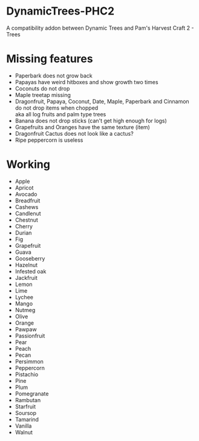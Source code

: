 # DynamicTrees-PHC2
 A compatibility addon between Dynamic Trees and Pam's Harvest Craft 2 - Trees

# Missing features

- Paperbark does not grow back
- Papayas have weird hitboxes and show growth two times
- Coconuts do not drop
- Maple treetap missing
- Dragonfruit, Papaya, Coconut, Date, Maple, Paperbark and Cinnamon do not drop items when chopped  
aka all log fruits and palm type trees
- Banana does not drop sticks (can't get high enough for logs)
- Grapefruits and Oranges have the same texture (item)
- Dragonfruit Cactus does not look like a cactus?  
- Ripe peppercorn is useless

# Working

- Apple
- Apricot
- Avocado
- Breadfruit
- Cashews
- Candlenut
- Chestnut
- Cherry
- Durian
- Fig
- Grapefruit
- Guava
- Gooseberry
- Hazelnut
- Infested oak
- Jackfruit
- Lemon
- Lime
- Lychee
- Mango
- Nutmeg
- Olive
- Orange
- Pawpaw
- Passionfruit
- Pear
- Peach
- Pecan
- Persimmon
- Peppercorn
- Pistachio
- Pine
- Plum
- Pomegranate
- Rambutan
- Starfruit
- Soursop
- Tamarind
- Vanilla
- Walnut